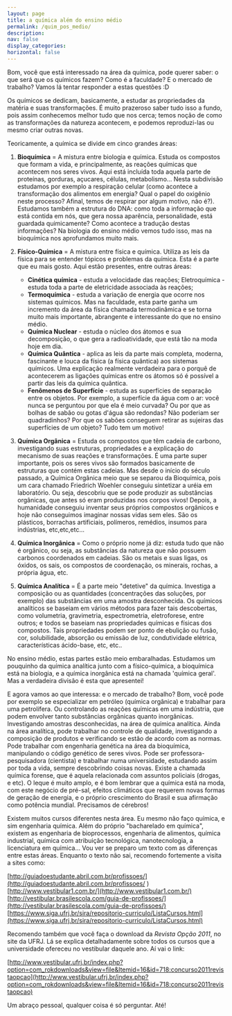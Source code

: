 ```yaml
---
layout: page
title: a química além do ensino médio
permalink: /quim_pos_medio/
description:
nav: false
display_categories:
horizontal: false
---
```


Bom, você que está interessado na área da química, pode querer saber: o que será que os químicos fazem? Como é a faculdade? E o mercado de trabalho? Vamos lá tentar responder a estas questões :D

Os químicos se dedicam, basicamente, a estudar as propriedades da matéria e suas transformações. É muito prazeroso saber tudo isso a fundo, pois assim conhecemos melhor tudo que nos cerca; temos noção de como as transformações da natureza acontecem, e podemos reproduzi-las ou mesmo criar outras novas.

Teoricamente, a química se divide em cinco grandes áreas:

1. **Bioquímica** = A mistura entre biologia e química. Estuda os compostos que formam a vida, e principalmente, as reações químicas que acontecem nos seres vivos. Aqui está incluída toda aquela parte de proteínas, gorduras, açucares, células, metabolismo... Nesta subdivisão estudamos por exemplo a respiração celular (como acontece a transformação dos alimentos em energia? Qual o papel do oxigênio neste processo? Afinal, temos de respirar por algum motivo, não é?). Estudamos também a estrutura do DNA: como toda a informação que está contida em nós, que gera nossa aparência, personalidade, está guardada quimicamente? Como acontece a tradução destas informações? Na biologia do ensino médio vemos tudo isso, mas na bioquímica nos aprofundamos muito mais.

2. **Físico-Química** = A mistura entre física e química. Utiliza as leis da física para se entender tópicos e problemas da química. Esta é a parte que eu mais gosto. Aqui estão presentes, entre outras áreas:
	* **Cinética química** - estuda a velocidade das reações;
Eletroquímica - estuda toda a parte de eletricidade associada às reações;
	* **Termoquímica** - estuda a variação de energia que ocorre nos sistemas químicos. Mas na faculdade, esta parte ganha um incremento da área da física chamada termodinâmica e se torna muito mais importante, abrangente e interessante do que no ensino médio.
	* **Química Nuclear** - estuda o núcleo dos átomos e sua decomposição, o que gera a radioatividade, que está tão na moda hoje em dia.
	* **Química Quântica** - aplica as leis da parte mais completa, moderna, fascinante e louca da física (a física quântica) aos sistemas químicos. Uma explicação realmente verdadeira para o porquê de acontecerem as ligações químicas entre os átomos só é possível a partir das leis da química quântica.
	* **Fenômenos de Superfície** - estuda as superfícies de separação entre os objetos. Por exemplo, a superfície da água com o ar: você nunca se perguntou por que ela é meio curvada? Ou por que as bolhas de sabão ou gotas d'água são redondas? Não poderiam ser quadradinhos? Por que os sabões conseguem retirar as sujeiras das superfícies de um objeto? Tudo tem um motivo!

3. **Química Orgânica** = Estuda os compostos que têm cadeia de carbono, investigando suas estruturas, propriedades e a explicação do mecanismo de suas reações e transformações. É uma parte super importante, pois os seres vivos são formados basicamente de estruturas que contém estas cadeias. Mas desde o início do século passado, a Química Orgânica meio que se separou da Bioquímica, pois um cara chamado Friedrich Woehler conseguiu sintetizar a uréia em laboratório. Ou seja, descobriu que se pode produzir as substâncias orgânicas, que antes só eram produzidas nos corpos vivos! Depois, a humanidade conseguiu inventar seus próprios compostos orgânicos e hoje não conseguimos imaginar nossas vidas sem eles. São os plásticos, borrachas artificiais, polímeros, remédios, insumos para indústrias, etc,etc,etc...

4. **Química Inorgânica** = Como o próprio nome já diz: estuda tudo que não é orgânico, ou seja, as substâncias da natureza que não possuem carbonos coordenados em cadeias. São os metais e suas ligas, os óxidos, os sais, os compostos de coordenação, os minerais, rochas, a própria água, etc.

5. **Química Analítica** = É a parte meio "detetive" da química. Investiga a composição ou as quantidades (concentrações das soluções, por exemplo) das substâncias em uma amostra desconhecida. Os químicos analíticos se baseiam em vários métodos para fazer tais descobertas, como volumetria, gravimetria, espectrometria, eletroforese, entre outros; e todos se baseiam nas propriedades químicas e físicas dos compostos. Tais propriedades podem ser ponto de ebulição ou fusão, cor, solubilidade, absorção ou emissão de luz, condutividade elétrica, características ácido-base, etc, etc..

No ensino médio, estas partes estão meio embaralhadas. Estudamos um pouquinho da química analítica junto com a físico-química, a bioquímica está na biologia, e a química inorgânica está na chamada 'química geral'. Mas a verdadeira divisão é esta que apresentei!

E agora vamos ao que interessa: e o mercado de trabalho? Bom, você pode por exemplo se especializar em petróleo (química orgânica) e trabalhar para uma petrolífera. Ou controlando as reações químicas em uma indústria, que podem envolver tanto substâncias orgânicas quanto inorgânicas. Investigando amostras desconhecidas, na área de química analítica. Ainda na área analítica, pode trabalhar no controle de qualidade, investigando a composição de produtos e verificando se estão de acordo com as normas. Pode trabalhar com engenharia genética na área da bioquímica, manipulando o código genético de seres vivos. Pode ser professora-pesquisadora (cientista) e trabalhar numa universidade, estudando assim por toda a vida, sempre descobrindo coisas novas. Existe a chamada química forense, que é aquela relacionada com assuntos policiais (drogas, e etc). O leque é muito amplo, e é bom lembrar que a química está na moda, com este negócio de pré-sal, efeitos climáticos que requerem novas formas de geração de energia, e o próprio crescimento do Brasil e sua afirmação como potência mundial. Precisamos de cérebros!

Existem muitos cursos diferentes nesta área. Eu mesmo não faço química, e sim engenharia química. Além do próprio "bacharelado em química", existem as engenharia de bioprocessos, engenharia de alimentos, química industrial, química com atribuição tecnológica, nanotecnologia, a licenciatura em química... Vou ver se preparo um texto com as diferenças entre estas áreas. Enquanto o texto não sai, recomendo fortemente a visita a sites como:

[http://guiadoestudante.abril.com.br/profissoes/](http://guiadoestudante.abril.com.br/profissoes/
)
[http://www.vestibular1.com.br/](http://www.vestibular1.com.br/)
[http://vestibular.brasilescola.com/guia-de-profissoes/](http://vestibular.brasilescola.com/guia-de-profissoes/)
[https://www.siga.ufrj.br/sira/repositorio-curriculo/ListaCursos.html](https://www.siga.ufrj.br/sira/repositorio-curriculo/ListaCursos.html)

Recomendo também que você faça o download da *Revista Opção 2011*, no site da UFRJ. Lá se explica detalhadamente sobre todos os cursos que a universidade ofereceu no vestibular daquele ano. Aí vai o link:

[http://www.vestibular.ufrj.br/index.php?option=com_rokdownloads&view=file&Itemid=16&id=718:concurso2011revistaopcao](http://www.vestibular.ufrj.br/index.php?option=com_rokdownloads&view=file&Itemid=16&id=718:concurso2011revistaopcao)

Um abraço pessoal, qualquer coisa é só perguntar. Até!